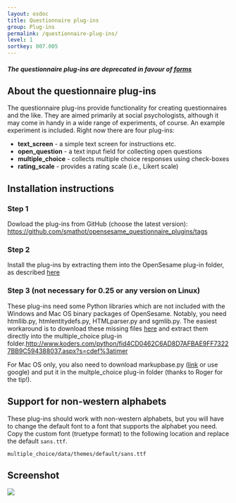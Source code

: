 ```yaml
---
layout: osdoc
title: Questionnaire plug-ins
group: Plug-ins
permalink: /questionnaire-plug-ins/
level: 1
sortkey: 007.005
---
```


##### The questionnaire plug-ins are deprecated in favour of [forms][] #####

About the questionnaire plug-ins
--------------------------------

The questionnaire plug-ins provide functionality for creating questionnaires and the like. They are aimed primarily at social psychologists, although it may come in handy in a wide range of experiments, of course. An example experiment is included. Right now there are four plug-ins:

- **text_screen** - a simple text screen for instructions etc.
- **open_question** - a text input field for collecting open questions
- **multiple_choice** - collects multiple choice responses using check-boxes
- **rating_scale** - provides a rating scale (i.e., Likert scale)

Installation instructions
-------------------------

### Step 1

Dowload the plug-ins from GitHub (choose the latest version): <https://github.com/smathot/opensesame_questionnaire_plugins/tags>

### Step 2

Install the plug-ins by extracting them into the OpenSesame plug-in folder, as described [here][installation]

### Step 3 (not necessary for 0.25 or any version on Linux)

These plug-ins need some Python libraries which are not included with the Windows and Mac OS binary packages of OpenSesame. Notably, you need htmllib.py, htmlentitydefs.py, HTMLparser.py and sgmlib.py. The easiest workaround is to download these missing files [here][htmllib] and extract them directly into the multiple_choice plug-in folder.http://www.koders.com/python/fid4CD0462C6AD8D7AFBAE9FF73227BB9C594388037.aspx?s=cdef%3atimer

For Mac OS only, you also need to download markupbase.py ([link][markupbase] or use google) and put it in the multple_choice plug-in folder (thanks to Roger for the tip!).

Support for non-western alphabets
---------------------------------

These plug-ins should work with non-western alphabets, but you will have to change the default font to a font that supports the alphabet you need. Copy the custom font (truetype format) to the following location and replace the default `sans.ttf`.

	multiple_choice/data/themes/default/sans.ttf

Screenshot
----------

![](/img/fig/fig7.5.1.png)

[forms]: /forms
[installation]: /plug-ins/plug-in-installation/
[htmllib]: http://files.cogsci.nl/software/opensesame/plugins/questionnaire_plugins/resources/htmllib.zip
[markupbase]: http://www.koders.com/python/fid4CD0462C6AD8D7AFBAE9FF73227BB9C594388037.aspx?s=cdef%3atimer